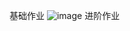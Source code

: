 基础作业
![image](https://github.com/ZPfree/InternLM2_HOMEWORK/assets/16116418/bdf74467-86b7-49ef-9af9-afe2b32d0995)
进阶作业

